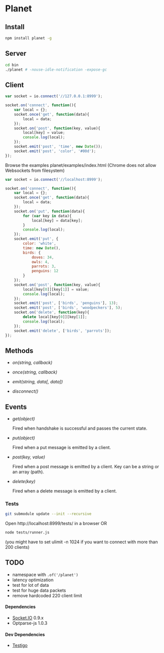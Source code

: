 # Planet


Install
-------

```bash
npm install planet -g
```


Server
------

```bash
cd bin
./planet # -nouse-idle-notification -expose-gc
```


Client
------

```javascript
var socket = io.connect('//127.0.0.1:8999');

socket.on('connect', function(){
	var local = {};
	socket.once('get', function(data){
		local = data;
	});
	socket.on('post', function(key, value){
		local[key] = value;
		console.log(local);
	});
	socket.emit('post', 'time', new Date());
	socket.emit('post', 'color', '#00d');
});
```

Browse the examples planet/examples/index.html
(Chrome does not allow Websockets from filesystem)

```javascript
var socket = io.connect('//localhost:8999');

socket.on('connect', function(){
	var local = {};
	socket.once('get', function(data){
		local = data;
	});
	socket.on('put', function(data){
		for (var key in data){
			local[key] = data[key];
		}
		console.log(local);
	});
	socket.emit('put', {
		color: 'white',
		time: new Date(),
		birds: {
			doves: 34,
			owls: 4,
			parrots: 3,
			penguins: 12
		}
	});
	socket.on('post', function(key, value){
		local[key[0]][key[1]] = value;
		console.log(local);
	});
	socket.emit('post', ['birds', 'penguins'], 13);
	socket.emit('post', ['birds', 'woodpeckers'], 5);
	socket.on('delete', function(key){
		delete local[key[0]][key[1]];
		console.log(local);
	});
	socket.emit('delete', ['birds', 'parrots']);
});
```


Methods
-------

- *on(string, callback)*

- *once(string, callback)*

- *emit(string, data[, data])*

- *disconnect()*


Events
------

- *get(object)*

  Fired when handshake is successful and passes the current state.

- *put(object)*

  Fired when a put message is emitted by a client.

- *post(key, value)*

  Fired when a post message is emitted by a client. Key can be a string or an array (path).

- *delete(key)*

  Fired when a delete message is emitted by a client.


### Tests

```bash
git submodule update --init --recursive
```

Open http://localhost:8999/tests/ in a browser OR

```bash
node tests/runner.js
```

(you might have to set ulimit -n 1024 if you want to connect with more than 200 clients)


TODO
----

- namespace with `.of('/planet')`
- latency optimization
- test for lot of data
- test for huge data packets
- remove hardcoded 220 client limit


#### Dependencies

- [Socket.IO](http://socket.io/) 0.9.x
- Optparse-js 1.0.3



#### Dev Dependencies

- [Testigo](https://github.com/keeto/testigo)
